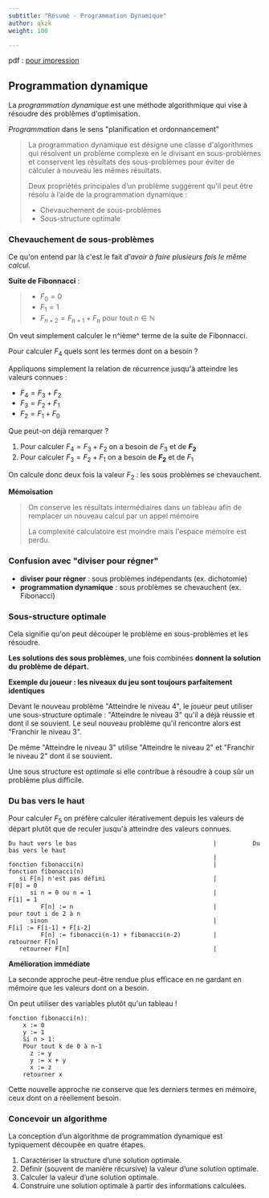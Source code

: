 ```yaml
---
subtitle: "Résumé - Programmation Dynamique"
author: qkzk
weight: 100

---
```


pdf : [pour impression](/uploads/docnsitale/algo/prog_dynamique/resume.pdf)

## Programmation dynamique

La _programmation dynamique_ est une méthode algorithmique qui vise à résoudre
des problèmes d'optimisation.

_Programmation_ dans le sens "planification et ordonnancement"




> La programmation dynamique est désigne une classe d'algorithmes qui résolvent un
> problème complexe en le divisant en sous-problèmes et conservent les résultats des
> sous-problèmes pour éviter de calculer à nouveau les mêmes résultats.
>
> Deux propriétés principales d’un problème suggèrent qu'il peut être résolu
> à l’aide de la programmation dynamique :
>
> *   Chevauchement de sous-problèmes
> *   Sous-structure optimale

### Chevauchement de sous-problèmes

Ce qu'on entend par là c'est le fait _d'avoir à faire plusieurs fois le même calcul._

**Suite de Fibonnacci** :

> * $F_0 = 0$
> * $F_1 = 1$
> * $F_{n + 2} = F_{n + 1} + F_{n}$ pour tout $n \in \mathbb{N}$


On veut simplement calculer le n^ième^ terme de la suite de Fibonnacci.

Pour calculer $F_4$ quels sont les termes dont on a besoin ?

Appliquons simplement la relation de récurrence jusqu'à atteindre les valeurs
connues :

* $F_4 = F_3 + F_2$
* $F_3 = F_2 + F_1$
* $F_2 = F_1 + F_0$

Que peut-on déjà remarquer ?

1.  Pour calculer $F_4 = F_3 + F_2$ on a besoin de $F_3$ et de **$F_2$**
2.  Pour calculer $F_3 = F_2 + F_1$ on a besoin de **$F_2$** et de $F_1$

On calcule donc deux fois la valeur $F_2$ : les sous problèmes se chevauchent.


**Mémoïsation**

> On conserve les résultats intermédiaires dans un tableau afin de remplacer
> un nouveau calcul par un appel mémoire
>
> La complexité calculatoire est moindre mais l'espace mémoire est perdu.

### Confusion avec "diviser pour régner"

* **diviser pour régner** : sous problèmes indépendants (ex. dichotomie)
* **programmation dynamique** : sous problèmes se chevauchent (ex. Fibonacci)

### Sous-structure optimale

Cela signifie qu'on peut découper le problème en sous-problèmes et les résoudre.

**Les solutions des sous problèmes**, une fois combinées **donnent la solution du**
**problème de départ.**


**Exemple du joueur : les niveaux du jeu sont toujours parfaitement identiques**


Devant le nouveau problème "Atteindre le niveau 4",
le joueur peut utiliser une sous-structure optimale : "Atteindre le niveau 3" qu'il
a déjà réussie et dont il se souvient.
Le seul nouveau problème qu'il rencontre alors est "Franchir le niveau 3".

De même "Atteindre le niveau 3" utilise "Atteindre le niveau 2" et "Franchir le
niveau 2" dont il se souvient.

Une sous structure est _optimale_ si elle contribue à résoudre à coup sûr un 
problème plus difficile.


### Du bas vers le haut

Pour calculer $F_5$ on préfère calculer itérativement depuis les valeurs
de départ plutôt que de reculer jusqu'à atteindre des valeurs connues.



```
Du haut vers le bas                                      |          Du bas vers le haut
                                                         |
fonction fibonacci(n)                                    |            fonction fibonacci(n)
   si F[n] n'est pas défini                              |               F[0] = 0
      si n = 0 ou n = 1                                  |               F[1] = 1
         F[n] := n                                       |               pour tout i de 2 à n
      sinon                                              |                    F[i] := F[i-1] + F[i-2]
         F[n] := fibonacci(n-1) + fibonacci(n-2)         |               retourner F[n]
   retourner F[n]                                        |            
```

**Amélioration immédiate**

La seconde approche peut-être rendue plus efficace en ne gardant en mémoire
que les valeurs dont on a besoin.

On peut utiliser des variables plutôt qu'un tableau !

```
fonction fibonacci(n):
    x := 0
    y := 1
    Si n > 1:
    Pour tout k de 0 à n-1
      z := y
      y := x + y
      x := z
    retourner x
```

Cette nouvelle approche ne conserve que les derniers termes en mémoire,
ceux dont on a réellement besoin.

### Concevoir un algorithme

La conception d’un algorithme de programmation dynamique est typiquement
découpée en quatre étapes.

1.  Caractériser la structure d’une solution optimale.
1.  Définir (souvent de manière récursive) la valeur d’une solution optimale.
1.  Calculer la valeur d’une solution optimale.
1.  Construire une solution optimale à partir des informations calculées.


